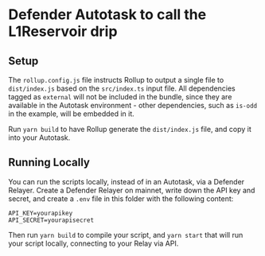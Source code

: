 # Defender Autotask to call the L1Reservoir drip

## Setup

The `rollup.config.js` file instructs Rollup to output a single file to `dist/index.js` based on the `src/index.ts` input file. All dependencies tagged as `external` will not be included in the bundle, since they are available in the Autotask environment - other dependencies, such as `is-odd` in the example, will be embedded in it.

Run `yarn build` to have Rollup generate the `dist/index.js` file, and copy it into your Autotask.

## Running Locally

You can run the scripts locally, instead of in an Autotask, via a Defender Relayer. Create a Defender Relayer on mainnet, write down the API key and secret, and create a `.env` file in this folder with the following content:

```
API_KEY=yourapikey
API_SECRET=yourapisecret
```

Then run `yarn build` to compile your script, and `yarn start` that will run your script locally, connecting to your Relay via API.
